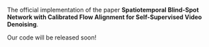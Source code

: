 The official implementation of the paper **Spatiotemporal Blind-Spot Network with Calibrated Flow Alignment for Self-Supervised Video Denoising**.

Our code will be released soon!
